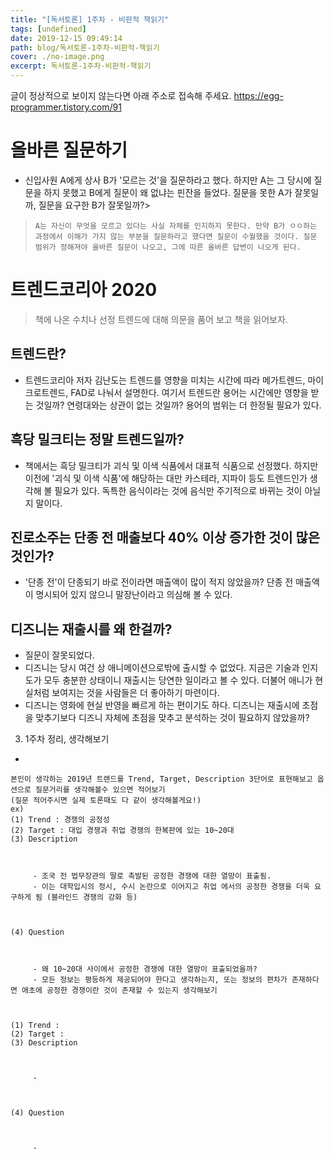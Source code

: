 ```yaml
---
title: "[독서토론] 1주차 - 비판적 책읽기"
tags: [undefined]
date: 2019-12-15 09:49:14
path: blog/독서토론-1주차-비판적-책읽기
cover: ./no-image.png
excerpt: 독서토론-1주차-비판적-책읽기
---
```

글이 정상적으로 보이지 않는다면 아래 주소로 접속해 주세요.
https://egg-programmer.tistory.com/91
# 올바른 질문하기

*   신입사원 A에게 상사 B가 '모르는 것'을 질문하라고 했다. 하지만 A는 그 당시에 질문을 하지 못했고 B에게 질문이 왜 없냐는 핀잔을 들었다. 질문을 못한 A가 잘못일까, 질문을 요구한 B가 잘못일까?>  
>     A는 자신이 무엇을 모르고 있다는 사실 자체를 인지하지 못한다. 만약 B가 ㅇㅇ하는 과정에서 이해가 가지 않는 부분을 질문하라고 했다면 질문이 수월했을 것이다. 질문 범위가 정해져야 올바른 질문이 나오고, 그에 따른 올바른 답변이 나오게 된다.
>     

# 트렌드코리아 2020

>  
> 책에 나온 수치나 선정 트렌드에 대해 의문을 품어 보고 책을 읽어보자.
> 

## 트렌드란?

*   트렌드코리아 저자 김난도는 트렌드를 영향을 미치는 시간에 따라 메가트렌드, 마이크로트렌드, FAD로 나눠서 설명한다. 여기서 트렌드란 용어는 시간에만 영향을 받는 것일까? 연령대와는 상관이 없는 것일까? 용어의 범위는 더 한정될 필요가 있다.

## 흑당 밀크티는 정말 트렌드일까?

*   책에서는 흑당 밀크티가 괴식 및 이색 식품에서 대표적 식품으로 선정했다. 하지만 이전에 '괴식 및 이색 식품'에 해당하는 대만 카스테라, 지파이 등도 트렌드인가 생각해 볼 필요가 있다. 독특한 음식이라는 것에 음식만 주기적으로 바뀌는 것이 아닐지 말이다.

## 진로소주는 단종 전 매출보다 40% 이상 증가한 것이 많은 것인가?

*   '단종 전'이 단종되기 바로 전이라면 매출액이 많이 적지 않았을까? 단종 전 매출액이 명시되어 있지 않으니 말장난이라고 의심해 볼 수 있다. 

## 디즈니는 재출시를 왜 한걸까?

*   질문이 잘못되었다. 
*   디즈니는 당시 여건 상 애니메이션으로밖에 출시할 수 없었다. 지금은 기술과 인지도가 모두 충분한 상태이니 재출시는 당연한 일이라고 볼 수 있다. 더불어 애니가 현실처럼 보여지는 것을 사람들은 더 좋아하기 마련이다. 
*   디즈니는 영화에 현실 반영을 빠르게 하는 편이기도 하다. 디즈니는 재출시에 초점을 맞추기보다 디즈니 자체에 초점을 맞추고 분석하는 것이 필요하지 않았을까?

3) 1주차 정리, 생각해보기 

*   
    
    본인이 생각하는 2019년 트랜드를 Trend, Target, Description 3단어로 표현해보고 옵션으로 질문거리를 생각해볼수 있으면 적어보기  
    (질문 적어주시면 실제 토론때도 다 같이 생각해볼게요!)  
    ex)  
    (1) Trend : 경쟁의 공정성  
    (2) Target : 대입 경쟁과 취업 경쟁의 한복판에 있는 10~20대  
    (3) Description
    
    
    
         - 조국 전 법무장관의 딸로 촉발된 공정한 경쟁에 대한 열망이 표출됨. 
         - 이는 대학입시의 정시, 수시 논란으로 이어지고 취업 에서의 공정한 경쟁을 더욱 요구하게 됨 (블라인드 경쟁의 강화 등) 
    
    
    
    (4) Question 
    
    
    
         - 왜 10~20대 사이에서 공정한 경쟁에 대한 열망이 표출되었을까? 
         - 모든 정보는 평등하게 제공되어야 한다고 생각하는지, 또는 정보의 편차가 존재하다면 애초에 공정한 경쟁이란 것이 존재할 수 있는지 생각해보기 
    
    
    
    (1) Trend :  
    (2) Target :  
    (3) Description
    
    
    
         - 
    
    
    
    (4) Question 
    
    
    
         - 
    
    